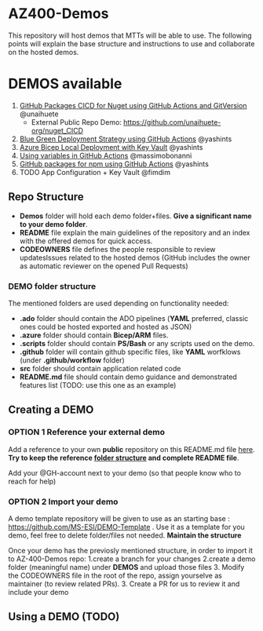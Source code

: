 # AZ400-Demos

This repository will host demos that MTTs will be able to use. The following points will explain the base structure and instructions to use and collaborate on the hosted demos.

# DEMOS available

1. [GitHub Packages CICD for Nuget using GitHub Actions and GitVersion](https://github.com/MS-ESI/AZ400-Demos/tree/main/Demos/GitHub-Packages-CICD-Nuget) @unaihuete
    - External Public Repo Demo: https://github.com/unaihuete-org/nuget_CICD
1. [Blue Green Deployment Strategy using GitHub Actions](https://github.com/MS-ESI/AZ400-Demos/tree/main/Demos/GitHub-Actions-Blue-Green-Deployment) @yashints
1. [Azure Bicep Local Deployment with Key Vault](https://github.com/MS-ESI/AZ400-Demos/tree/main/Demos/Azure-Bicep-Local-Deployment) @yashints
1. [Using variables in GitHub Actions](https://github.com/massimobonanni/VariablesInActions) @massimobonanni
1. [GitHub packages for npm using GitHub Actions](Demos/GitHub-Packages-CICD-NPM) @yashints
1. TODO App Configuration + Key Vault @fimdim

## Repo Structure

- **Demos** folder will hold each demo folder+files. **Give a significant name to your demo folder**.
- **README** file explain the main guidelines of the repository and an index with the offered demos for quick access.
- **CODEOWNERS** file defines the people responsible to review updatesIssues related to the hosted demos (GitHub includes the owner as automatic reviewer on the opened Pull Requests)

### DEMO folder structure

The mentioned folders are used depending on functionality needed:

- **.ado** folder should contain the ADO pipelines (**YAML** preferred, classic ones could be hosted exported and hosted as JSON)
- **.azure** folder should contain **Bicep/ARM** files.
- **.scripts** folder should contain **PS/Bash** or any scripts used on the demo.
- **.github** folder will contain github specific files, like **YAML** worfklows (under **.github/workflow** folder)
- **src** folder should contain application related code
- **README.md** file should contain demo guidance and demonstrated features list (TODO: use this one as an example)

## Creating a DEMO

### OPTION 1 Reference your external demo

Add a reference to your own **public** repository on this README.md file [here](#demos-available). **Try to keep the reference [folder structure](###demo-folder-structure) and complete README file**.

Add your @GH-account next to your demo (so that people know who to reach for help)

### OPTION 2 Import your demo 

A demo template repository will be given to use as an starting base : https://github.com/MS-ESI/DEMO-Template . Use it as a template for you demo, feel free to delete folder/files not needed. **Maintain the structure**

Once your demo has the previosly mentioned structure, in order to import it to AZ-400-Demos repo:
1.create a branch for your changes
2.create a demo folder (meaningful name) under **DEMOS** and upload those files 3. Modify the CODEOWNERS file in the root of the repo, assign yourselve as maintainer (to review related PRs). 3. Create a PR for us to review it and include your demo

## Using a DEMO (TODO)

